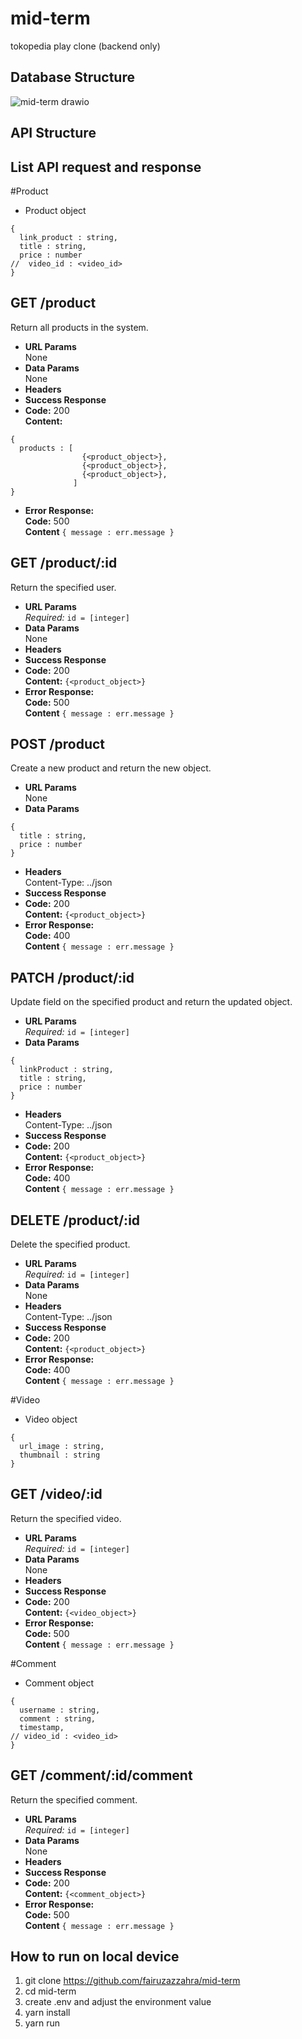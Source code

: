 # mid-term 
tokopedia play clone (backend only)

## Database Structure
![mid-term drawio](https://github.com/fairuzazzahra/mid-term/assets/56762644/aa93f02b-52bf-4e8b-abd2-1f17d028796b)

## API Structure

## List API request and response
#Product<br>
* Product object
```
{
  link_product : string,
  title : string,
  price : number
//  video_id : <video_id>
}
```
**GET /product**
---
Return all products in the system.
* **URL Params**<br>
  None
* **Data Params**<br>
  None
* **Headers**
* **Success Response**
* **Code:**  200<br>
  **Content:** 
```
{
  products : [
                {<product_object>},
                {<product_object>},
                {<product_object>},
              ]
}
```
* **Error Response:** <br>
  **Code:** 500<br>
  **Content**
`{ message : err.message }`

**GET /product/:id**
---
Return the specified user.
* **URL Params**<br>
  *Required:* `id = [integer]` 
* **Data Params**<br>
  None
* **Headers**
* **Success Response**
* **Code:**  200<br>
  **Content:** 
`{<product_object>}`
* **Error Response:** <br>
  **Code:** 500<br>
  **Content**
`{ message : err.message }`

**POST /product**
---
Create a new product and return the new object.
* **URL Params**<br>
  None 
* **Data Params**<br>
```
{
  title : string,
  price : number
}
```
* **Headers** <br>
  Content-Type: ../json
* **Success Response**
* **Code:**  200<br>
  **Content:** 
`{<product_object>}`
* **Error Response:** <br>
  **Code:** 400<br>
  **Content**
`{ message : err.message }`

**PATCH /product/:id**
---
Update field on the specified product and return the updated object.
* **URL Params**<br>
  *Required:* `id = [integer]`  
* **Data Params**<br>
```
{
  linkProduct : string,
  title : string,
  price : number
}
```
* **Headers** <br>
  Content-Type: ../json
* **Success Response**
* **Code:**  200<br>
  **Content:** 
`{<product_object>}`
* **Error Response:** <br>
  **Code:** 400<br>
  **Content**
`{ message : err.message }`

**DELETE /product/:id**
---
Delete the specified product.
* **URL Params**<br>
  *Required:* `id = [integer]`  
* **Data Params**<br>
  None
* **Headers** <br>
  Content-Type: ../json
* **Success Response**
* **Code:**  200<br>
  **Content:** 
`{<product_object>}`
* **Error Response:** <br>
  **Code:** 400<br>
  **Content**
`{ message : err.message }`

#Video<br>
* Video object
```
{
  url_image : string,
  thumbnail : string
}
```

**GET /video/:id**
---
Return the specified video.
* **URL Params**<br>
  *Required:* `id = [integer]` 
* **Data Params**<br>
  None
* **Headers**
* **Success Response**
* **Code:**  200<br>
  **Content:** 
`{<video_object>}`
* **Error Response:** <br>
  **Code:** 500<br>
  **Content**
`{ message : err.message }`

#Comment<br>
* Comment object
```
{
  username : string,
  comment : string,
  timestamp,
// video_id : <video_id>
}
```

**GET /comment/:id/comment**
---
Return the specified comment.
* **URL Params**<br>
  *Required:* `id = [integer]` 
* **Data Params**<br>
  None
* **Headers**
* **Success Response**
* **Code:**  200<br>
  **Content:** 
`{<comment_object>}`
* **Error Response:** <br>
  **Code:** 500<br>
  **Content**
`{ message : err.message }`


## How to run on local device
1. git clone https://github.com/fairuzazzahra/mid-term
2. cd mid-term
3. create .env and adjust the environment value
4. yarn install
5. yarn run
